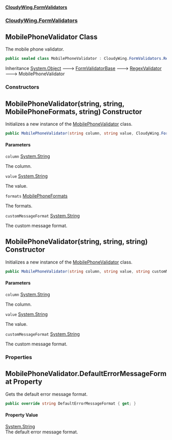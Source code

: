 #### [CloudyWing.FormValidators](index.md 'index')
### [CloudyWing.FormValidators](CloudyWing.FormValidators.md 'CloudyWing.FormValidators')

## MobilePhoneValidator Class

The mobile phone validator.

```csharp
public sealed class MobilePhoneValidator : CloudyWing.FormValidators.RegexValidator
```

Inheritance [System.Object](https://docs.microsoft.com/en-us/dotnet/api/System.Object 'System.Object') &#129106; [FormValidatorBase](CloudyWing.FormValidators.Core.FormValidatorBase.md 'CloudyWing.FormValidators.Core.FormValidatorBase') &#129106; [RegexValidator](CloudyWing.FormValidators.RegexValidator.md 'CloudyWing.FormValidators.RegexValidator') &#129106; MobilePhoneValidator
### Constructors

<a name='CloudyWing.FormValidators.MobilePhoneValidator.MobilePhoneValidator(string,string,CloudyWing.FormValidators.MobilePhoneFormats,string)'></a>

## MobilePhoneValidator(string, string, MobilePhoneFormats, string) Constructor

Initializes a new instance of the [MobilePhoneValidator](CloudyWing.FormValidators.MobilePhoneValidator.md 'CloudyWing.FormValidators.MobilePhoneValidator') class.

```csharp
public MobilePhoneValidator(string column, string value, CloudyWing.FormValidators.MobilePhoneFormats formats, string customMessageFormat=null);
```
#### Parameters

<a name='CloudyWing.FormValidators.MobilePhoneValidator.MobilePhoneValidator(string,string,CloudyWing.FormValidators.MobilePhoneFormats,string).column'></a>

`column` [System.String](https://docs.microsoft.com/en-us/dotnet/api/System.String 'System.String')

The column.

<a name='CloudyWing.FormValidators.MobilePhoneValidator.MobilePhoneValidator(string,string,CloudyWing.FormValidators.MobilePhoneFormats,string).value'></a>

`value` [System.String](https://docs.microsoft.com/en-us/dotnet/api/System.String 'System.String')

The value.

<a name='CloudyWing.FormValidators.MobilePhoneValidator.MobilePhoneValidator(string,string,CloudyWing.FormValidators.MobilePhoneFormats,string).formats'></a>

`formats` [MobilePhoneFormats](CloudyWing.FormValidators.MobilePhoneFormats.md 'CloudyWing.FormValidators.MobilePhoneFormats')

The formats.

<a name='CloudyWing.FormValidators.MobilePhoneValidator.MobilePhoneValidator(string,string,CloudyWing.FormValidators.MobilePhoneFormats,string).customMessageFormat'></a>

`customMessageFormat` [System.String](https://docs.microsoft.com/en-us/dotnet/api/System.String 'System.String')

The custom message format.

<a name='CloudyWing.FormValidators.MobilePhoneValidator.MobilePhoneValidator(string,string,string)'></a>

## MobilePhoneValidator(string, string, string) Constructor

Initializes a new instance of the [MobilePhoneValidator](CloudyWing.FormValidators.MobilePhoneValidator.md 'CloudyWing.FormValidators.MobilePhoneValidator') class.

```csharp
public MobilePhoneValidator(string column, string value, string customMessageFormat=null);
```
#### Parameters

<a name='CloudyWing.FormValidators.MobilePhoneValidator.MobilePhoneValidator(string,string,string).column'></a>

`column` [System.String](https://docs.microsoft.com/en-us/dotnet/api/System.String 'System.String')

The column.

<a name='CloudyWing.FormValidators.MobilePhoneValidator.MobilePhoneValidator(string,string,string).value'></a>

`value` [System.String](https://docs.microsoft.com/en-us/dotnet/api/System.String 'System.String')

The value.

<a name='CloudyWing.FormValidators.MobilePhoneValidator.MobilePhoneValidator(string,string,string).customMessageFormat'></a>

`customMessageFormat` [System.String](https://docs.microsoft.com/en-us/dotnet/api/System.String 'System.String')

The custom message format.
### Properties

<a name='CloudyWing.FormValidators.MobilePhoneValidator.DefaultErrorMessageFormat'></a>

## MobilePhoneValidator.DefaultErrorMessageFormat Property

Gets the default error message format.

```csharp
public override string DefaultErrorMessageFormat { get; }
```

#### Property Value
[System.String](https://docs.microsoft.com/en-us/dotnet/api/System.String 'System.String')  
The default error message format.